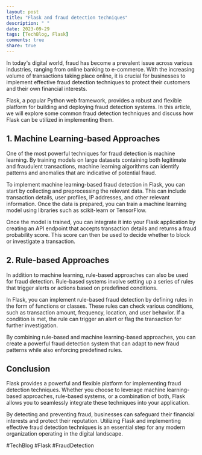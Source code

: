 ```yaml
---
layout: post
title: "Flask and fraud detection techniques"
description: " "
date: 2023-09-29
tags: [TechBlog, Flask]
comments: true
share: true
---
```


In today's digital world, fraud has become a prevalent issue across various industries, ranging from online banking to e-commerce. With the increasing volume of transactions taking place online, it is crucial for businesses to implement effective fraud detection techniques to protect their customers and their own financial interests.

Flask, a popular Python web framework, provides a robust and flexible platform for building and deploying fraud detection systems. In this article, we will explore some common fraud detection techniques and discuss how Flask can be utilized in implementing them.

## 1. Machine Learning-based Approaches

One of the most powerful techniques for fraud detection is machine learning. By training models on large datasets containing both legitimate and fraudulent transactions, machine learning algorithms can identify patterns and anomalies that are indicative of potential fraud.

To implement machine learning-based fraud detection in Flask, you can start by collecting and preprocessing the relevant data. This can include transaction details, user profiles, IP addresses, and other relevant information. Once the data is prepared, you can train a machine learning model using libraries such as scikit-learn or TensorFlow.

Once the model is trained, you can integrate it into your Flask application by creating an API endpoint that accepts transaction details and returns a fraud probability score. This score can then be used to decide whether to block or investigate a transaction.

## 2. Rule-based Approaches

In addition to machine learning, rule-based approaches can also be used for fraud detection. Rule-based systems involve setting up a series of rules that trigger alerts or actions based on predefined conditions.

In Flask, you can implement rule-based fraud detection by defining rules in the form of functions or classes. These rules can check various conditions, such as transaction amount, frequency, location, and user behavior. If a condition is met, the rule can trigger an alert or flag the transaction for further investigation.

By combining rule-based and machine learning-based approaches, you can create a powerful fraud detection system that can adapt to new fraud patterns while also enforcing predefined rules.

## Conclusion

Flask provides a powerful and flexible platform for implementing fraud detection techniques. Whether you choose to leverage machine learning-based approaches, rule-based systems, or a combination of both, Flask allows you to seamlessly integrate these techniques into your application.

By detecting and preventing fraud, businesses can safeguard their financial interests and protect their reputation. Utilizing Flask and implementing effective fraud detection techniques is an essential step for any modern organization operating in the digital landscape.

#TechBlog #Flask #FraudDetection
